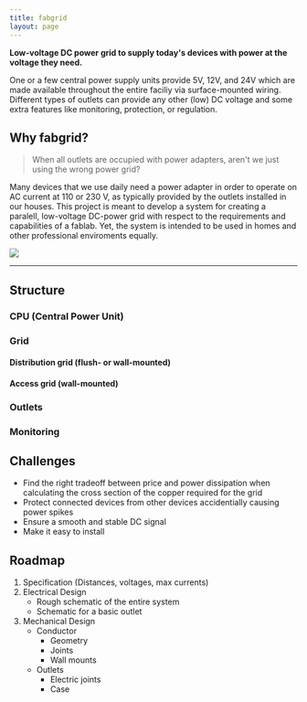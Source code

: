 ```yaml
---
title: fabgrid
layout: page
---
```


<div class="row">
	<div class="col-md-8">
		<p><strong>Low-voltage DC power grid to supply today's devices with power at the voltage they need.</strong></p>
		<p>One or a few central power supply units provide 5V, 12V, and 24V which are made available throughout the entire faciliy via surface-mounted wiring. Different types of outlets can provide any other (low) DC voltage and some extra features like monitoring, protection, or regulation.</p>
		<h2>Why fabgrid?</h2>
		<blockquote>When all outlets are occupied with power adapters, aren't we just using the wrong power grid?</blockquote>
		<p>Many devices that we use daily need a power adapter in order to operate on AC current at 110 or 230 V, as typically provided by the outlets installed in our houses. This project is meant to develop a system for creating a paralell, low-voltage DC-power grid with respect to the requirements and capabilities of a fablab. Yet, the system is intended to be used in homes and other professional enviroments equally.</p>
	</div>
	<div class="col-md-4">
		<img src="{{ site.baseurl }}/assets/img/fabgrid-logo-dark.png" class="img-fluid">
	</div>
</div>

---

## Structure

### CPU (Central Power Unit)
### Grid
#### Distribution grid (flush- or wall-mounted)
#### Access grid (wall-mounted)
### Outlets
### Monitoring

## Challenges

- Find the right tradeoff between price and power dissipation when calculating the cross section of the copper required for the grid
- Protect connected devices from other devices accidentially causing power spikes
- Ensure a smooth and stable DC signal
- Make it easy to install

## Roadmap

1. Specification (Distances, voltages, max currents)
2. Electrical Design
	- Rough schematic of the entire system
	- Schematic for a basic outlet
3. Mechanical Design
	- Conductor
		- Geometry
		- Joints
		- Wall mounts
	- Outlets
		- Electric joints
		- Case

